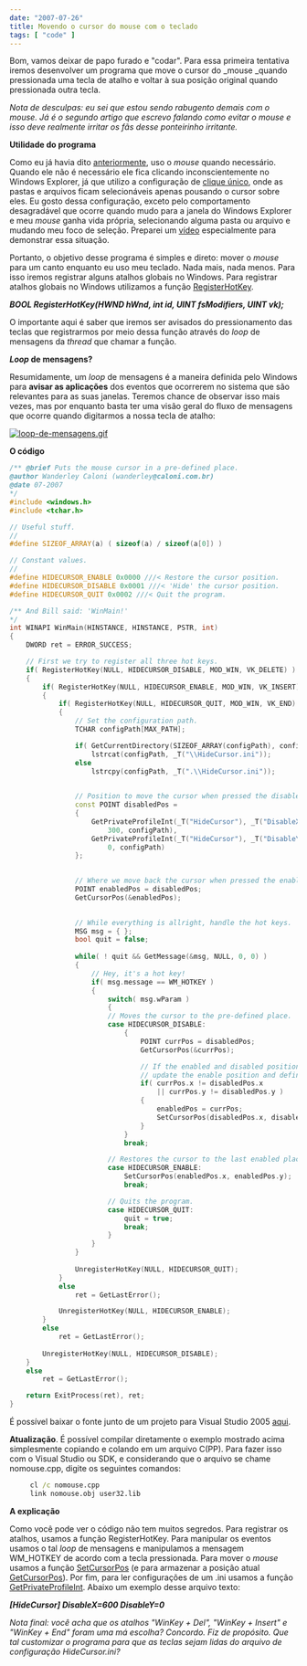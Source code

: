 ```yaml
---
date: "2007-07-26"
title: Movendo o cursor do mouse com o teclado
tags: [ "code" ]
---
```

Bom, vamos deixar de papo furado e "codar". Para essa primeira tentativa iremos desenvolver um programa que move o cursor do _mouse _quando pressionada uma tecla de atalho e voltar à sua posição original quando pressionada outra tecla.

_Nota de desculpas: eu sei que estou sendo rabugento demais com o mouse. Já é o segundo artigo que escrevo falando como evitar o mouse e isso deve realmente irritar os fãs desse ponteirinho irritante._

**Utilidade do programa**

Como eu já havia dito [anteriormente](http://www.caloni.com.br/google-shortcuts), uso o _mouse_ quando necessário. Quando ele não é necessário ele fica clicando inconscientemente no Windows Explorer, já que utilizo a configuração de [clique único](http://www.google.com.br/search?q=windows+explorer+folder+options+single-click), onde as pastas e arquivos ficam selecionáveis apenas pousando o cursor sobre eles. Eu gosto dessa configuração, exceto pelo comportamento desagradável que ocorre quando mudo para a janela do Windows Explorer e meu _mouse_ ganha vida própria, selecionando alguma pasta ou arquivo e mudando meu foco de seleção. Preparei um [vídeo](/images/hidemouse.htm) especialmente para demonstrar essa situação.

Portanto, o objetivo desse programa é simples e direto: mover o _mouse_ para um canto enquanto eu uso meu teclado. Nada mais, nada menos. Para isso iremos registrar alguns atalhos globais no Windows. Para registrar atalhos globais no Windows utilizamos a função [RegisterHotKey](http://msdn2.microsoft.com/en-us/library/ms911003.aspx).

_**BOOL RegisterHotKey(HWND hWnd, int id, UINT fsModifiers, UINT vk);**_

O importante aqui é saber que iremos ser avisados do pressionamento das teclas que registrarmos por meio dessa função através do _loop_ de mensagens da _thread_ que chamar a função.

**_Loop_ de mensagens?**

Resumidamente, um _loop_ de mensagens é a maneira definida pelo Windows para **avisar as aplicações** dos eventos que ocorrerem no sistema que são relevantes para as suas janelas. Teremos chance de observar isso mais vezes, mas por enquanto basta ter uma visão geral do fluxo de mensagens que ocorre quando digitarmos a nossa tecla de atalho:

[![loop-de-mensagens.gif](/images/tO2R0qY.gif)](/images/loop-de-mensagens.gif)

**O código**

```cpp
/** @brief Puts the mouse cursor in a pre-defined place.
@author Wanderley Caloni (wanderley@caloni.com.br)
@date 07-2007
*/
#include <windows.h>
#include <tchar.h>

// Useful stuff.
//
#define SIZEOF_ARRAY(a) ( sizeof(a) / sizeof(a[0]) )

// Constant values.
//
#define HIDECURSOR_ENABLE 0x0000 ///< Restore the cursor position.
#define HIDECURSOR_DISABLE 0x0001 ///< 'Hide' the cursor position.
#define HIDECURSOR_QUIT 0x0002 ///< Quit the program.

/** And Bill said: 'WinMain!'
*/
int WINAPI WinMain(HINSTANCE, HINSTANCE, PSTR, int)
{
	DWORD ret = ERROR_SUCCESS;

	// First we try to register all three hot keys.
	if( RegisterHotKey(NULL, HIDECURSOR_DISABLE, MOD_WIN, VK_DELETE) )
	{
		if( RegisterHotKey(NULL, HIDECURSOR_ENABLE, MOD_WIN, VK_INSERT) )
		{
			if( RegisterHotKey(NULL, HIDECURSOR_QUIT, MOD_WIN, VK_END) )
			{
				// Set the configuration path.
				TCHAR configPath[MAX_PATH];

				if( GetCurrentDirectory(SIZEOF_ARRAY(configPath), configPath) )
					lstrcat(configPath, _T("\\HideCursor.ini"));
				else
					lstrcpy(configPath, _T(".\\HideCursor.ini"));

				
				// Position to move the cursor when pressed the disable hot key.
				const POINT disabledPos = 
				{
					GetPrivateProfileInt(_T("HideCursor"), _T("DisableX"), 
						300, configPath),
					GetPrivateProfileInt(_T("HideCursor"), _T("DisableY"), 
						0, configPath)
				};

				
				// Where we move back the cursor when pressed the enable hot key.
				POINT enabledPos = disabledPos;
				GetCursorPos(&enabledPos);

				
				// While everything is allright, handle the hot keys.
				MSG msg = { };
				bool quit = false;
				
				while( ! quit && GetMessage(&msg, NULL, 0, 0) )
				{
					// Hey, it's a hot key!
					if( msg.message == WM_HOTKEY )
					{
						switch( msg.wParam )
						{
						// Moves the cursor to the pre-defined place.
						case HIDECURSOR_DISABLE:
							{
								POINT currPos = disabledPos;
								GetCursorPos(&currPos);

								// If the enabled and disabled positions are different
								// update the enable position and defines a new pos.
								if( currPos.x != disabledPos.x 
									|| currPos.y != disabledPos.y )
								{
									enabledPos = currPos;
									SetCursorPos(disabledPos.x, disabledPos.y);
								}
							}
							break;

						// Restores the cursor to the last enabled place.
						case HIDECURSOR_ENABLE:
							SetCursorPos(enabledPos.x, enabledPos.y);
							break;

						// Quits the program.
						case HIDECURSOR_QUIT:
							quit = true;
							break;
						}
					}
				}
				
				UnregisterHotKey(NULL, HIDECURSOR_QUIT);
			}
			else 
				ret = GetLastError();

			UnregisterHotKey(NULL, HIDECURSOR_ENABLE);
		}
		else 
			ret = GetLastError();
		
		UnregisterHotKey(NULL, HIDECURSOR_DISABLE);
	}
	else 
		ret = GetLastError();

	return ExitProcess(ret), ret;
} 

```

É possível baixar o fonte junto de um projeto para Visual Studio 2005 [aqui](/images/hidecursor.7z).

__Atualização__. É possível compilar diretamente o exemplo mostrado acima simplesmente copiando e colando em um arquivo C(PP). Para fazer isso com o Visual Studio ou SDK, e considerando que o arquivo se chame nomouse.cpp, digite os seguintes comandos:

```cmd
     cl /c nomouse.cpp
     link nomouse.obj user32.lib
```

**A explicação**

Como você pode ver o código não tem muitos segredos. Para registrar os atalhos, usamos a função RegisterHotKey. Para manipular os eventos usamos o tal _loop_ de mensagens e manipulamos a mensagem WM_HOTKEY de acordo com a tecla pressionada. Para mover o _mouse_ usamos a função [SetCursorPos](http://msdn2.microsoft.com/en-us/library/ms648394.aspx) (e para armazenar a posição atual [GetCursorPos](http://msdn2.microsoft.com/en-us/library/ms648390.aspx)). Por fim, para ler configurações de um .ini usamos a função [GetPrivateProfileInt](http://msdn2.microsoft.com/en-us/library/ms724345.aspx). Abaixo um exemplo desse arquivo texto:

_**[HideCursor]
DisableX=600
DisableY=0**_

_Nota final: você acha que os atalhos "WinKey + Del", "WinKey + Insert" e "WinKey + End" foram uma má escolha? Concordo. Fiz de propósito. Que tal customizar o programa para que as teclas sejam lidas do arquivo de configuração HideCursor.ini?_
